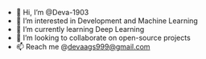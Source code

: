 - 👋 Hi, I’m @Deva-1903
- 👀 I’m interested in Development and Machine Learning
- 🌱 I’m currently learning Deep Learning
- 💞️ I’m looking to collaborate on open-source projects
- 📫 Reach me @devaags999@gmail.com

<!---
Deva-1903/Deva-1903 is a ✨ special ✨ repository because its `README.md` (this file) appears on your GitHub profile.
You can click the Preview link to take a look at your changes.
--->
